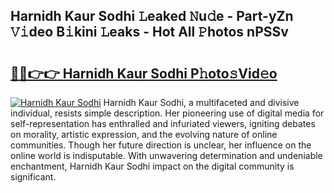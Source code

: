 ## Harnidh Kaur Sodhi 𝙻eaked 𝙽u𝚍e - Part-yZn 𝚅𝚒deo B𝚒kini 𝙻eaks - Hot All 𝙿hotos nPSSv

# <h2><a href="http://ld0asgq.urlbe.top/?page=Harnidh+Kaur+Sodhi">🔗🔗👉👉 Harnidh Kaur Sodhi P𝚑oto𝚜Vid𝚎o</a></h2>

[![Harnidh Kaur Sodhi](https://i.imgur.com/eBuTRDB.gif)](http://ld0asgq.urlbe.top/?page=Harnidh+Kaur+Sodhi)
Harnidh Kaur Sodhi, a multifaceted and divisive individual, resists simple description. Her pioneering use of digital media for self-representation has enthralled and infuriated viewers, igniting debates on morality, artistic expression, and the evolving nature of online communities. Though her future direction is unclear, her influence on the online world is indisputable. With unwavering determination and undeniable enchantment, Harnidh Kaur Sodhi impact on the digital community is significant.
